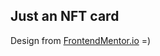 <h2>Just an NFT card</h2>

Design from [FrontendMentor.io](https://frontendmentor.io/challenges/nft-preview-card-component-SbdUL_w0U) =)
